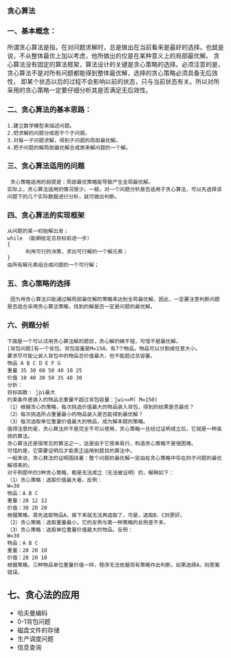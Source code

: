 ### 贪心算法
### 一、基本概念：
 
所谓贪心算法是指，在对问题求解时，总是做出在当前看来是最好的选择。也就是说，不从整体最优上加以考虑，他所做出的仅是在某种意义上的局部最优解。
贪心算法没有固定的算法框架，算法设计的关键是贪心策略的选择。必须注意的是，贪心算法不是对所有问题都能得到整体最优解，选择的贪心策略必须具备无后效性，
即某个状态以后的过程不会影响以前的状态，只与当前状态有关。所以对所采用的贪心策略一定要仔细分析其是否满足无后效性。
 
### 二、贪心算法的基本思路：
    1.建立数学模型来描述问题。
    2.把求解的问题分成若干个子问题。
    3.对每一子问题求解，得到子问题的局部最优解。
    4.把子问题的解局部最优解合成原来解问题的一个解。
 
### 三、贪心算法适用的问题
     贪心策略适用的前提是：局部最优策略能导致产生全局最优解。
    实际上，贪心算法适用的情况很少。一般，对一个问题分析是否适用于贪心算法，可以先选择该问题下的几个实际数据进行分析，就可做出判断。
 
### 四、贪心算法的实现框架
    从问题的某一初始解出发；
    while （能朝给定总目标前进一步）
    { 
          利用可行的决策，求出可行解的一个解元素；
    }
    由所有解元素组合成问题的一个可行解；
  
### 五、贪心策略的选择
     因为用贪心算法只能通过解局部最优解的策略来达到全局最优解，因此，一定要注意判断问题是否适合采用贪心算法策略，找到的解是否一定是问题的最优解。
 
### 六、例题分析
    下面是一个可以试用贪心算法解的题目，贪心解的确不错，可惜不是最优解。
    [背包问题]有一个背包，背包容量是M=150。有7个物品，物品可以分割成任意大小。
    要求尽可能让装入背包中的物品总价值最大，但不能超过总容量。
    物品 A B C D E F G
    重量 35 30 60 50 40 10 25
    价值 10 40 30 50 35 40 30
    分析：
    目标函数： ∑pi最大
    约束条件是装入的物品总重量不超过背包容量：∑wi<=M( M=150)
    （1）根据贪心的策略，每次挑选价值最大的物品装入背包，得到的结果是否最优？
    （2）每次挑选所占重量最小的物品装入是否能得到最优解？
    （3）每次选取单位重量价值最大的物品，成为解本题的策略。
    值得注意的是，贪心算法并不是完全不可以使用，贪心策略一旦经过证明成立后，它就是一种高效的算法。
    贪心算法还是很常见的算法之一，这是由于它简单易行，构造贪心策略不是很困难。
    可惜的是，它需要证明后才能真正运用到题目的算法中。
    一般来说，贪心算法的证明围绕着：整个问题的最优解一定由在贪心策略中存在的子问题的最优解得来的。
    对于例题中的3种贪心策略，都是无法成立（无法被证明）的，解释如下：
    （1）贪心策略：选取价值最大者。反例：
    W=30
    物品：A B C
    重量：28 12 12
    价值：30 20 20
    根据策略，首先选取物品A，接下来就无法再选取了，可是，选取B、C则更好。
    （2）贪心策略：选取重量最小。它的反例与第一种策略的反例差不多。
    （3）贪心策略：选取单位重量价值最大的物品。反例：
    W=30
    物品：A B C
    重量：28 20 10
    价值：28 20 10
    根据策略，三种物品单位重量价值一样，程序无法依据现有策略作出判断，如果选择A，则答案错误。
    
## 七、贪心法的应用

* 哈夫曼编码
* 0-1背包问题
* 磁盘文件的存储
* 生产调度问题
* 信息查询